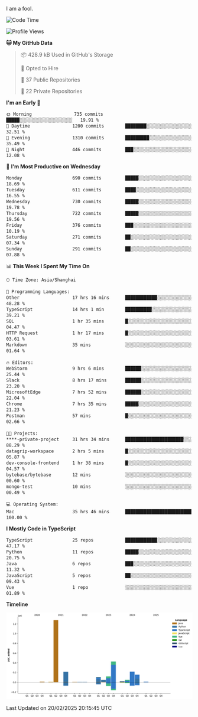 I am a fool.

<!--START_SECTION:waka-->
![Code Time](http://img.shields.io/badge/Code%20Time-2%2C603%20hrs%208%20mins-blue)

![Profile Views](http://img.shields.io/badge/Profile%20Views-4-blue)

**🐱 My GitHub Data** 

> 📦 428.9 kB Used in GitHub's Storage 
 > 
> 💼 Opted to Hire
 > 
> 📜 37 Public Repositories 
 > 
> 🔑 22 Private Repositories 
 > 
**I'm an Early 🐤** 

```text
🌞 Morning                735 commits         █████░░░░░░░░░░░░░░░░░░░░   19.91 % 
🌆 Daytime                1200 commits        ████████░░░░░░░░░░░░░░░░░   32.51 % 
🌃 Evening                1310 commits        █████████░░░░░░░░░░░░░░░░   35.49 % 
🌙 Night                  446 commits         ███░░░░░░░░░░░░░░░░░░░░░░   12.08 % 
```
📅 **I'm Most Productive on Wednesday** 

```text
Monday                   690 commits         █████░░░░░░░░░░░░░░░░░░░░   18.69 % 
Tuesday                  611 commits         ████░░░░░░░░░░░░░░░░░░░░░   16.55 % 
Wednesday                730 commits         █████░░░░░░░░░░░░░░░░░░░░   19.78 % 
Thursday                 722 commits         █████░░░░░░░░░░░░░░░░░░░░   19.56 % 
Friday                   376 commits         ███░░░░░░░░░░░░░░░░░░░░░░   10.19 % 
Saturday                 271 commits         ██░░░░░░░░░░░░░░░░░░░░░░░   07.34 % 
Sunday                   291 commits         ██░░░░░░░░░░░░░░░░░░░░░░░   07.88 % 
```


📊 **This Week I Spent My Time On** 

```text
🕑︎ Time Zone: Asia/Shanghai

💬 Programming Languages: 
Other                    17 hrs 16 mins      ████████████░░░░░░░░░░░░░   48.28 % 
TypeScript               14 hrs 1 min        ██████████░░░░░░░░░░░░░░░   39.21 % 
SQL                      1 hr 35 mins        █░░░░░░░░░░░░░░░░░░░░░░░░   04.47 % 
HTTP Request             1 hr 17 mins        █░░░░░░░░░░░░░░░░░░░░░░░░   03.61 % 
Markdown                 35 mins             ░░░░░░░░░░░░░░░░░░░░░░░░░   01.64 % 

🔥 Editors: 
WebStorm                 9 hrs 6 mins        ██████░░░░░░░░░░░░░░░░░░░   25.44 % 
Slack                    8 hrs 17 mins       ██████░░░░░░░░░░░░░░░░░░░   23.20 % 
MicrosoftEdge            7 hrs 52 mins       ██████░░░░░░░░░░░░░░░░░░░   22.04 % 
Chrome                   7 hrs 35 mins       █████░░░░░░░░░░░░░░░░░░░░   21.23 % 
Postman                  57 mins             █░░░░░░░░░░░░░░░░░░░░░░░░   02.66 % 

🐱‍💻 Projects: 
****-private-project     31 hrs 34 mins      ██████████████████████░░░   88.29 % 
datagrip-workspace       2 hrs 5 mins        █░░░░░░░░░░░░░░░░░░░░░░░░   05.87 % 
dev-console-frontend     1 hr 38 mins        █░░░░░░░░░░░░░░░░░░░░░░░░   04.57 % 
bytebase/bytebase        12 mins             ░░░░░░░░░░░░░░░░░░░░░░░░░   00.60 % 
mongo-test               10 mins             ░░░░░░░░░░░░░░░░░░░░░░░░░   00.49 % 

💻 Operating System: 
Mac                      35 hrs 46 mins      █████████████████████████   100.00 % 
```

**I Mostly Code in TypeScript** 

```text
TypeScript               25 repos            ████████████░░░░░░░░░░░░░   47.17 % 
Python                   11 repos            █████░░░░░░░░░░░░░░░░░░░░   20.75 % 
Java                     6 repos             ███░░░░░░░░░░░░░░░░░░░░░░   11.32 % 
JavaScript               5 repos             ██░░░░░░░░░░░░░░░░░░░░░░░   09.43 % 
Vue                      1 repo              ░░░░░░░░░░░░░░░░░░░░░░░░░   01.89 % 
```



**Timeline**

![Lines of Code chart](https://raw.githubusercontent.com/VeejaLiu/VeejaLiu/master/assets/bar_graph.png)


 Last Updated on 20/02/2025 20:15:45 UTC
<!--END_SECTION:waka-->
